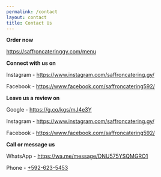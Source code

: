 ```yaml
---
permalink: /contact
layout: contact
title: Contact Us
---
```



**Order now**

<https://saffroncateringgy.com/menu>

**Connect with us on**

Instagram - <https://www.instagram.com/saffroncatering.gy/>

Facebook - <https://www.facebook.com/saffroncatering592/>

**Leave us a review on**

Google - <https://g.co/kgs/mJ4e3Y>

Instagram - <https://www.instagram.com/saffroncatering.gy/>

Facebook - <https://www.facebook.com/saffroncatering592/>

**Call or message us**

WhatsApp - <https://wa.me/message/DNU575YSQMGRO1>

Phone - [+592-623-5453](tel:+592-623-5453)